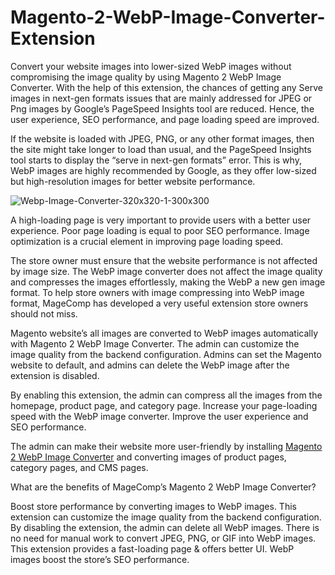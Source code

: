 # Magento-2-WebP-Image-Converter-Extension

Convert your website images into lower-sized WebP images without compromising the image quality by using Magento 2 WebP Image Converter. With the help of this extension, the chances of getting any Serve images in next-gen formats issues that are mainly addressed for JPEG or Png images by Google’s PageSpeed Insights tool are reduced. Hence, the user experience, SEO performance, and page loading speed are improved.

If the website is loaded with JPEG, PNG, or any other format images, then the site might take longer to load than usual, and the PageSpeed Insights tool starts to display the “serve in next-gen formats” error. This is why, WebP images are highly recommended by Google, as they offer low-sized but high-resolution images for better website performance. 

![Webp-Image-Converter-320x320-1-300x300](https://user-images.githubusercontent.com/84722152/218991101-dd4925b2-5512-4b75-9f79-dad5f4444032.jpg)

A high-loading page is very important to provide users with a better user experience. Poor page loading is equal to poor SEO performance. Image optimization is a crucial element in improving page loading speed.

The store owner must ensure that the website performance is not affected by image size. The WebP image converter does not affect the image quality and compresses the images effortlessly, making the WebP a new gen image format. To help store owners with image compressing into WebP image format, MageComp has developed a very useful extension store owners should not miss.

Magento website’s all images are converted to WebP images automatically with Magento 2 WebP Image Converter. The admin can customize the image quality from the backend configuration. Admins can set the Magento website to default, and admins can delete the WebP image after the extension is disabled.

By enabling this extension, the admin can compress all the images from the homepage, product page, and category page. Increase your page-loading speed with the WebP image converter. Improve the user experience and SEO performance.

The admin can make their website more user-friendly by installing [Magento 2 WebP Image Converter](https://magecomp.com/magento-2-webp-image-converter.html) and converting images of product pages, category pages, and CMS pages.

What are the benefits of MageComp’s Magento 2 WebP Image Converter?

Boost store performance by converting images to WebP images.
This extension can customize the image quality from the backend configuration.
By disabling the extension, the admin can delete all WebP images.
There is no need for manual work to convert JPEG, PNG, or GIF into WebP images.
This extension provides a fast-loading page & offers better UI.
WebP images boost the store’s SEO performance.
